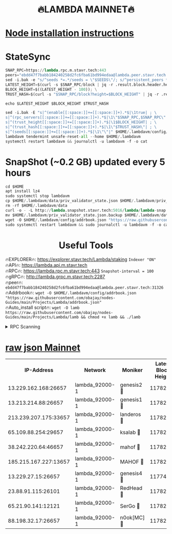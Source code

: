 <h1 align="center"> 🔥LAMBDA MAINNET🔥</h1>


[Node installation instructions](https://github.com/obajay/nodes-Guides/tree/main/Projects/Lambda)
=


# StateSync
```python
SNAP_RPC=https://lambda.rpc.m.stavr.tech:443
peers="ebdd47f7babb184240258d2fc6fba61bd994edaa@lambda.peer.stavr.tech:31326" 
sed -i.bak -e "s/^seeds *=.*/seeds = \"$SEEDS\"/; s/^persistent_peers *=.*/persistent_peers = \"$PEERS\"/" $HOME/.lambdavm/config/config.toml
LATEST_HEIGHT=$(curl -s $SNAP_RPC/block | jq -r .result.block.header.height); \
BLOCK_HEIGHT=$((LATEST_HEIGHT - 100)); \
TRUST_HASH=$(curl -s "$SNAP_RPC/block?height=$BLOCK_HEIGHT" | jq -r .result.block_id.hash)

echo $LATEST_HEIGHT $BLOCK_HEIGHT $TRUST_HASH

sed -i.bak -E "s|^(enable[[:space:]]+=[[:space:]]+).*$|\1true| ; \
s|^(rpc_servers[[:space:]]+=[[:space:]]+).*$|\1\"$SNAP_RPC,$SNAP_RPC\"| ; \
s|^(trust_height[[:space:]]+=[[:space:]]+).*$|\1$BLOCK_HEIGHT| ; \
s|^(trust_hash[[:space:]]+=[[:space:]]+).*$|\1\"$TRUST_HASH\"| ; \
s|^(seeds[[:space:]]+=[[:space:]]+).*$|\1\"\"|" $HOME/.lambdavm/config/config.toml
lambdavm tendermint unsafe-reset-all --home $HOME/.lambdavm
systemctl restart lambdavm && journalctl -u lambdavm -f -o cat

```
# SnapShot (~0.2 GB) updated every 5 hours
```python
cd $HOME
apt install lz4
sudo systemctl stop lambdavm
cp $HOME/.lambdavm/data/priv_validator_state.json $HOME/.lambdavm/priv_validator_state.json.backup
rm -rf $HOME/.lambdavm/data
curl -o - -L http://lambda.snapshot.stavr.tech:5016/lambda/lambda-snap.tar.lz4 | lz4 -c -d - | tar -x -C $HOME/.lambdavm --strip-components 2
mv $HOME/.lambdavm/priv_validator_state.json.backup $HOME/.lambdavm/data/priv_validator_state.json
wget -O $HOME/.lambdavm/config/addrbook.json "https://raw.githubusercontent.com/obajay/nodes-Guides/main/Projects/Lambda/addrbook.json"
sudo systemctl restart lambdavm && sudo journalctl -u lambdavm -f -o cat
```
 <h1 align="center"> Useful Tools</h1>

🔥EXPLORER🔥:      https://explorer.stavr.tech/Lambda/staking	        `Indexer "ON"` \
🔥API🔥: 			 		 https://lambda.api.m.stavr.tech \
🔥RPC🔥:           https://lambda.rpc.m.stavr.tech:443	              `Snapshot-interval = 100` \
🔥gRPC🔥:          http://lambda.grpc.m.stavr.tech:2287 \
🔥peer🔥:					 `ebdd47f7babb184240258d2fc6fba61bd994edaa@lambda.peer.stavr.tech:31326` \
🔥Addrbook🔥:    ```wget -O $HOME/.lambdavm/config/addrbook.json "https://raw.githubusercontent.com/obajay/nodes-Guides/main/Projects/Lambda/addrbook.json"``` \
🔥Auto_install script🔥: ```wget -O lamb https://raw.githubusercontent.com/obajay/nodes-Guides/main/Projects/Lambda/lamb && chmod +x lamb && ./lamb```


<details>
<summary>RPC Scanning</summary>

<h2 align="center"> We scan nodes in real time every 4 hours. And we provide the final result of RPC endpoints.
We cannot influence the operation of these nodes in any way. </h2>


```python
If Voting Power is higher than 0 --> then the Node is a validator of the network and may be subject to attack and be a potential threat to the chain.
```
```python
We marked such validators with a red symbol
```

</details>

[raw json Mainnet](https://rpc-check.lambm.stavr.tech/lambm/rpc-lambm-result.json)
=


<table><tr><th>IP-Address</th><th>Network</th><th>Moniker</th><th>Latest Block Height</th><th>Earliest Block Height</th><th>Catching Up</th><th>Tx Index</th><th>Voting Power</th><th>Scan Time</th></tr><tr><td>13.229.162.168:26657</td><td>lambda_92000-1</td><td>genesis2 🔴</td><td>11782468</td><td>1</td><td>False</td><td>on</td><td>16891700</td><td>2024-02-18T17:36:29.210684406UTC</td></tr><tr><td>13.213.214.88:26657</td><td>lambda_92000-1</td><td>genesis1 🔴</td><td>11782468</td><td>1</td><td>False</td><td>on</td><td>107835</td><td>2024-02-18T17:36:34.132723950UTC</td></tr><tr><td>213.239.207.175:33657</td><td>lambda_92000-1</td><td>landeros 🔴</td><td>11782466</td><td>8136001</td><td>False</td><td>off</td><td>1855647</td><td>2024-02-18T17:36:21.596328174UTC</td></tr><tr><td>65.109.88.254:29657</td><td>lambda_92000-1</td><td>ksalab 🔴</td><td>11782469</td><td>8715001</td><td>False</td><td>on</td><td>510465</td><td>2024-02-18T17:36:39.030223783UTC</td></tr><tr><td>38.242.220.64:46657</td><td>lambda_92000-1</td><td>mahof 🔴</td><td>11782469</td><td>10131001</td><td>False</td><td>off</td><td>770350</td><td>2024-02-18T17:36:43.779033726UTC</td></tr><tr><td>185.215.167.227:13657</td><td>lambda_92000-1</td><td>MAHOF 🔴</td><td>11782468</td><td>10134001</td><td>False</td><td>on</td><td>2051510</td><td>2024-02-18T17:36:32.808493212UTC</td></tr><tr><td>13.229.27.15:26657</td><td>lambda_92000-1</td><td>genesis4 🔴</td><td>11774832</td><td>11043001</td><td>False</td><td>on</td><td>9665448</td><td>2024-02-18T17:36:32.487844797UTC</td></tr><tr><td>23.88.91.115:26101</td><td>lambda_92000-1</td><td>RedHead 🔴</td><td>11782466</td><td>11682466</td><td>False</td><td>off</td><td>553202</td><td>2024-02-18T17:36:21.821249775UTC</td></tr><tr><td>65.21.90.141:12121</td><td>lambda_92000-1</td><td>SerGo 🔴</td><td>11782469</td><td>11682469</td><td>False</td><td>off</td><td>10612132</td><td>2024-02-18T17:36:43.476455505UTC</td></tr><tr><td>88.198.32.17:26657</td><td>lambda_92000-1</td><td>n0ok[MC] 🔴</td><td>11782470</td><td>11682470</td><td>False</td><td>off</td><td>1578630</td><td>2024-02-18T17:36:46.758814535UTC</td></tr></table>
